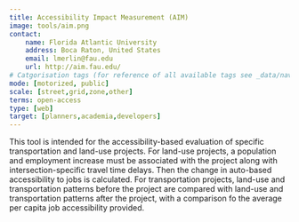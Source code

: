 ```yaml
---
title: Accessibility Impact Measurement (AIM)
image: tools/aim.png
contact:
    name: Florida Atlantic University
    address: Boca Raton, United States
    email: lmerlin@fau.edu
    url: http://aim.fau.edu/ 
# Catgorisation tags (for reference of all available tags see _data/navigation_tools.yml file):
mode: [motorized, public]
scale: [street,grid,zone,other]
terms: open-access
type: [web]
target: [planners,academia,developers]
---
```


This tool is intended for the accessibility-based evaluation of specific transportation
and land-use projects. For land-use projects, a population and employment increase
must be associated with the project along with intersection-specific travel time delays.
Then the change in auto-based accessibility to jobs is calculated. For transportation
projects, land-use and transportation patterns before the project are compared with
land-use and transportation patterns after the project, with a comparison fo the
average per capita job accessibility provided.